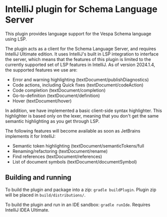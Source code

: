 # IntelliJ plugin for Schema Language Server
This plugin provides language support for the Vespa Schema language using LSP.

The plugin acts as a client for the Schema Language Server, and requires IntelliJ Ultimate edition.
It uses IntelliJ's built in LSP integration to interface the server, which means that the features of this plugin is 
limited to the currently supported set of LSP features in IntelliJ. As of version 2024.1.4, the supported features we use are:

- Error and warning highlighting (textDocument/publishDiagnostics)
- Code actions, including Quick fixes (textDocument/codeAction)
- Code completion (textDocument/completion)
- Go-to-definition (textDocument/definition)
- Hover (textDocument/hover)

In addition, we have implemented a basic client-side syntax highlighter. This highlighter is based only on the lexer, meaning that you don't get the same semantic highlighting as you get through LSP.

The following features will become available as soon as JetBrains implements it for IntelliJ:

- Semantic token highlighting (textDocument/semanticTokens/full
- Renaming/refactoring (textDocument/rename)
- Find references (textDocument/references)
- List of document symbols (textDocument/documentSymbol)

## Building and running

To build the plugin and package into a zip: `gradle buildPlugin`. 
Plugin zip will be placed in `build/distributions/`.

To build the plugin and run in an IDE sandbox: `gradle runIde`. Requires IntelliJ IDEA Ultimate.
